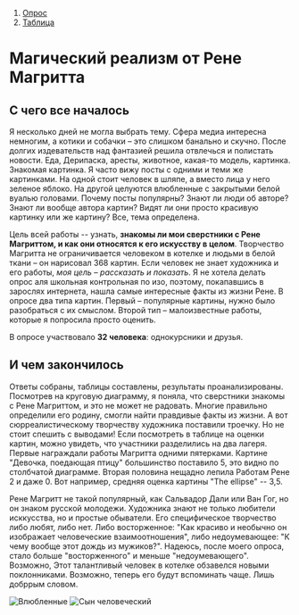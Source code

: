 1. [Опрос](https://docs.google.com/forms/d/1ZDOKed0ZlU3G7GcFI0lGLE3jLmiXDCp2YS3HtRICTEs/edit?usp=sharing)
2. [Таблица](https://docs.google.com/spreadsheets/d/1QLfqMX-dK6t9kVOYXpB2il3FfpfNc1kHci5iyJ8efRY/edit#gid=1460430384&fvid=1010171572)

# Магический реализм от Рене Магритта 
## С чего все началось
Я несколько дней не могла выбрать тему. Сфера медиа интересна немногим, а котики и собачки – это слишком банально и скучно. После долгих издевательств над фантазией решила отвлечься и полистать новости. Еда, Дерипаска, аресты, животное, какая-то модель, картинка. Знакомая картинка. Я часто вижу посты с одними и теми же картинками. На одной стоит человек в шляпе, а вместо лица у него зеленое яблоко. На другой целуются влюбленные с закрытыми белой вуалью головами. Почему посты популярны? Знают ли люди об авторе? Знают ли вообще автора картин? Видят ли они просто красивую картинку или же картину? Все, тема определена.

Цель всей работы -- узнать, **знакомы ли мои сверстники с Рене Магриттом, и как они относятся к его искусству в целом**. Творчество Магритта не ограничивается человеком в котелке и людьми в белой ткани – он нарисовал 368 картин. Если человек не знает художника и его работы, *моя цель – рассказать и показать*. Я не хотела делать опрос аля школьная контрольная по изо, поэтому, покапавшись в зарослях интернета, нашла самые интересные факты из жизни Рене. В опросе два типа картин. Первый – популярные картины, нужно было разобраться с их смыслом. Второй тип – малоизвестные работы, которые я попросила просто оценить. 

В опросе участвовало **32 человека**: однокурсники и друзья.

## И чем закончилось
Ответы собраны, таблицы составлены, результаты проанализированы. Посмотрев на круговую диаграмму, я поняла, что сверстники знакомы с Рене Магриттом, и это не может не радовать. Многие правильно определили его родину, смогли найти правдивые факты из жизни. А вот сюрреалистическому творчеству художника поставили троечку. Но не стоит спешить с выводами! Если посмотреть в таблице на оценки картин, можно увидеть, что участники разделились на два лагеря. Первые награждали работы Магритта одними пятерками. Картине "Девочка, поедающая птицу" большинство поставило 5, это видно по столбчатой диаграмме. Вторая половина нещадно лепила Работам Рене 2 и даже 0. Вот например, средняя оценка картины "The ellipse" -- 3,5. 

Рене Магритт не такой популярный, как Сальвадор Дали или Ван Гог, но он знаком русской молодежи. Художника знают не только любители исккусства, но и простые обыватели. Его специфическое творчество либо любят, либо нет. Либо восторженное: "Как красиво и необычно он изображает человеческие взаимоотношения", либо недоумевающее: "К чему вообще этот дождь из мужиков?". Надеюсь, после моего опроса, стало больше "восторженного" и меньше "недоумевающего". Возможно, Этот талантливый человек в котелке обзавелся новыми поклонниками. Возможно, теперь его будут вспоминать чаще. Лишь добррым словом.

![Влюбленные](https://pp.userapi.com/c840221/v840221141/7b21f/vUWvCJ-SKZY.jpg)
![Сын человеческий](https://pp.userapi.com/c840221/v840221141/7b227/DywVG0CIPwE.jpg)
